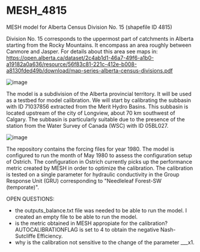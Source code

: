 # MESH_4815
MESH model for Alberta Census Division No. 15 (shapefile ID 4815)

Division No. 15 corresponds to the uppermost part of catchments in Alberta starting from the Rocky Mountains. It encompass an area roughly between Canmore and Jasper. For details about this area see maps in: https://open.alberta.ca/dataset/2c4ab1d1-46a7-49f6-a1b0-a19182a0a636/resource/56f83c81-221c-412e-b008-a8130fded49b/download/map-series-alberta-census-divisions.pdf

![image](https://github.com/roalva82/MESH_4815/assets/38491952/a439ee2a-a555-4129-a431-05a67d44a148)

The model is a subdivision of the Alberta provincial territory. It will be used as a testbed for model calibration. We will start by calibrating the subbasin with ID 71037856 extracted from the Merit Hydro Basins. This subbasin is located upstream of the city of Longview, about 70 km southwest of Calgary. The subbasin is particularly suitable due to the presence of the station from the Water Survey of Canada (WSC) with ID 05BL027. 

![image](https://github.com/roalva82/MESH_4815/assets/38491952/3d3e4e47-26ba-49a5-9ebf-00c8056e176b)

The repository contains the forcing files for year 1980. The model is configured to run the month of May 1980 to assess the configuration setup of Ostrich. The configuration in Ostrich currently picks up the performance metric created by MESH in order to optimize the calibration. The calibration is tested on a single parameter for hydraulic conductivity in the Group Response Unit (GRU) corresponding to "Needleleaf Forest-SW (temporate)". 

OPEN QUESTIONS:
- the outputs_balance.txt file was needed to be able to run the model. I created an empty file to be able to run the model. 
- is the metric obtained in MESH appropiate for the calibration? AUTOCALIBRATIONFLAG is set to 4 to obtain the negative Nash-Sutcliffe Efficiency.
- why is the calibration not sensitive to the change of the parameter ___x1.
